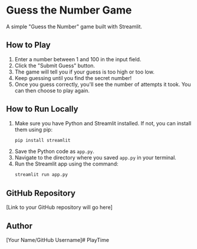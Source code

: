 # Guess the Number Game

A simple "Guess the Number" game built with Streamlit.

## How to Play

1.  Enter a number between 1 and 100 in the input field.
2.  Click the "Submit Guess" button.
3.  The game will tell you if your guess is too high or too low.
4.  Keep guessing until you find the secret number!
5.  Once you guess correctly, you'll see the number of attempts it took. You can then choose to play again.

## How to Run Locally

1.  Make sure you have Python and Streamlit installed. If not, you can install them using pip:
    ```bash
    pip install streamlit
    ```
2.  Save the Python code as `app.py`.
3.  Navigate to the directory where you saved `app.py` in your terminal.
4.  Run the Streamlit app using the command:
    ```bash
    streamlit run app.py
    ```

## GitHub Repository

[Link to your GitHub repository will go here]

## Author

[Your Name/GitHub Username]# PlayTime
